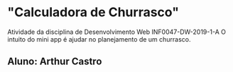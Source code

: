 # "Calculadora de Churrasco"
Atividade da disciplina de Desenvolvimento Web INF0047-DW-2019-1-A
O intuito do mini app é ajudar no planejamento de um churrasco.

## Aluno: Arthur Castro
